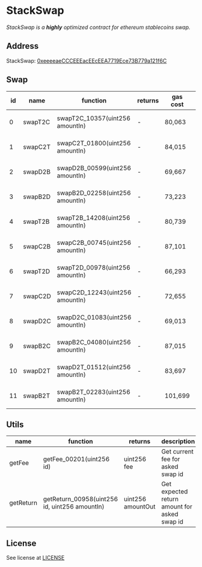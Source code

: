 # StackSwap

_StackSwap is a **highly** optimized contract for ethereum stablecoins swap._

## Address

StackSwap: [0xeeeeaeCCCEEEacEEcEEA7719Ece73B779a121f6C](https://etherscan.io/address/0xeeeeaeccceeeaceeceea7719ece73b779a121f6c)

## Swap

| id | name | function | returns | gas cost | description |
| --- | --- | --- | --- | --- | --- |
| 0 | swapT2C | swapT2C_10357(uint256 amountIn) | - | 80,063 | Swaps from USDT to USDC |
| 1 | swapC2T | swapC2T_01800(uint256 amountIn) | - | 84,015 | Swaps from USDC to USDT |
| 2 | swapD2B | swapD2B_00599(uint256 amountIn) | - | 69,667 | Swaps from DAI to BUSD |
| 3 | swapB2D | swapB2D_02258(uint256 amountIn) | - | 73,223 | Swaps from BUSD to DAI |
| 4 | swapT2B | swapT2B_14208(uint256 amountIn) | - | 80,739 | Swaps from USDT to BUSD |
| 5 | swapC2B | swapC2B_00745(uint256 amountIn) | - | 87,101 | Swaps from USDC to BUSD |
| 6 | swapT2D | swapT2D_00978(uint256 amountIn) | - | 66,293 | Swaps from USDT to DAI |
| 7 | swapC2D | swapC2D_12243(uint256 amountIn) | - | 72,655 | Swaps from USDC to DAI |
| 8 | swapD2C | swapD2C_01083(uint256 amountIn) | - | 69,013 | Swaps from DAI to USDC |
| 9 | swapB2C | swapB2C_04080(uint256 amountIn) | - | 87,015 | Swaps from BUSD to USDC |
| 10 | swapD2T | swapD2T_01512(uint256 amountIn) | - | 83,697 | Swaps from DAI to USDT |
| 11 | swapB2T | swapB2T_02283(uint256 amountIn) | - | 101,699 | Swaps from BUSD to USDT |

## Utils

| name | function | returns | description |
| --- | --- | --- | --- |
| getFee | getFee_00201(uint256 id) | uint256 fee | Get current fee for asked swap id |
| getReturn | getReturn_00958(uint256 id, uint256 amountIn) | uint256 amountOut | Get expected return amount for asked swap id |

## License
See license at [LICENSE](https://github.com/evmoverflow/StackSwap/blob/main/LICENSE)

